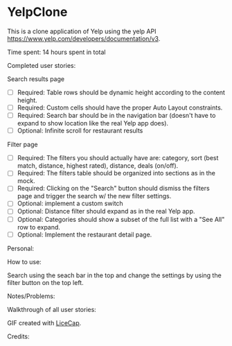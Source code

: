 # YelpClone

This is a clone application of Yelp using the yelp API https://www.yelp.com/developers/documentation/v3.

Time spent: 14 hours spent in total

Completed user stories:

Search results page

 * [ ] Required: Table rows should be dynamic height according to the content height.
 * [ ] Required: Custom cells should have the proper Auto Layout constraints.
 * [ ] Required: Search bar should be in the navigation bar (doesn't have to expand to show location like the real Yelp app does).
 * [ ] Optional: Infinite scroll for restaurant results
 
Filter page
 
 * [ ] Required: The filters you should actually have are: category, sort (best match, distance, highest rated), distance, deals (on/off).
 * [ ] Required: The filters table should be organized into sections as in the mock.
 * [ ] Required: Clicking on the "Search" button should dismiss the filters page and trigger the search w/ the new filter settings.
 * [ ] Optional: implement a custom switch
 * [ ] Optional: Distance filter should expand as in the real Yelp app. 
 * [ ] Optional: Categories should show a subset of the full list with a "See All" row to expand.
 * [ ] Optional: Implement the restaurant detail page.
  
Personal:


How to use:

Search using the seach bar in the top and change the settings by using the filter button on the top left.
 
Notes/Problems:


Walkthrough of all user stories:



GIF created with [LiceCap](http://www.cockos.com/licecap/).

Credits: 
